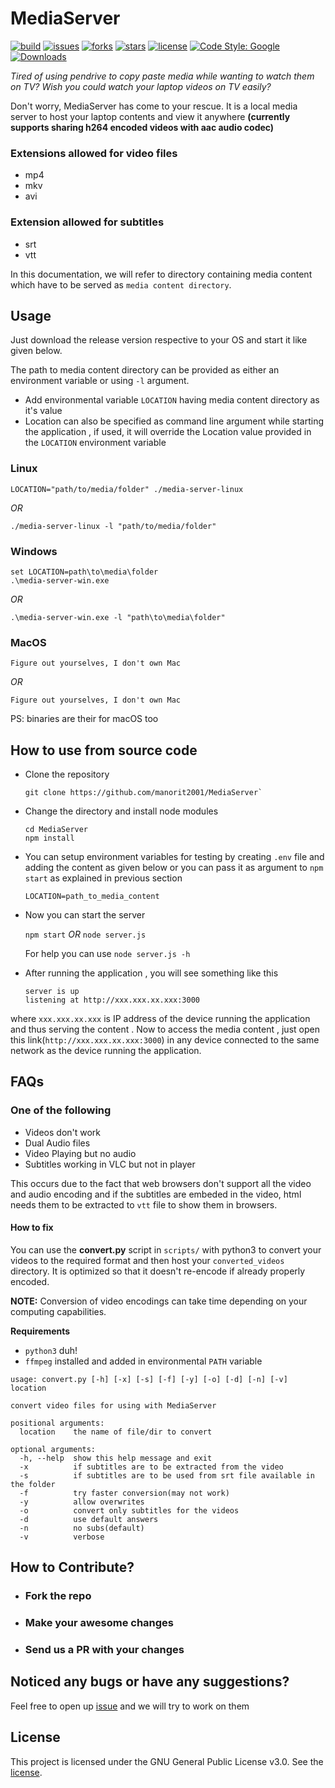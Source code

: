 # MediaServer

[![build](https://img.shields.io/github/workflow/status/XploreX/MediaServer/Caching%20with%20npm)](https://github.com/XploreX/MediaServer/actions)
[![issues](https://img.shields.io/github/issues/XploreX/MediaServer)](https://github.com/XploreX/MediaServer/issues)
[![forks](https://img.shields.io/github/forks/XploreX/MediaServer)](https://github.com/XploreX/MediaServer/network/members)
[![stars](https://img.shields.io/github/stars/XploreX/MediaServer)](https://github.com/XploreX/MediaServer/stargazers)
[![license](https://img.shields.io/github/license/XploreX/MediaServer)](https://github.com/XploreX/MediaServer/blob/master/LICENSE)
[![Code Style: Google](https://img.shields.io/badge/code%20style-google-blueviolet.svg)](https://github.com/google/eslint-config-google)
[![Downloads](https://img.shields.io/github/downloads/XploreX/media-server/latest/total)](https://github.com/XploreX/media-server/releases)

_Tired of using pendrive to copy paste media while wanting to watch them on TV?_
_Wish you could watch your laptop videos on TV easily?_

Don't worry, MediaServer has come to your rescue. It is a local media server to host your laptop contents and view it anywhere
**(currently supports sharing h264 encoded videos with aac audio codec)**

### Extensions allowed for video files

- mp4
- mkv
- avi 

### Extension allowed for subtitles

- srt
- vtt

In this documentation, we will refer to directory containing media content which have to be served as `media content directory`.

## Usage

Just download the release version respective to your OS and start it like given below.

The path to media content directory can be provided as either an environment variable or using `-l` argument.
   - Add environmental variable `LOCATION` having media content directory as it's value
   - Location can also be specified as command line argument while starting the application , if used, it will override the Location
     value provided in the `LOCATION` environment variable

### Linux
   ```
   LOCATION="path/to/media/folder" ./media-server-linux
   ```
   *OR*
   ```
   ./media-server-linux -l "path/to/media/folder"
   ```
### Windows
   ```
   set LOCATION=path\to\media\folder
   .\media-server-win.exe
   ```
   *OR*
   ```
   .\media-server-win.exe -l "path\to\media\folder"
   ```

### MacOS
   ```
   Figure out yourselves, I don't own Mac
   ```
   *OR*
   ```
   Figure out yourselves, I don't own Mac
   ```
   PS: binaries are their for macOS too

## How to use from source code

- Clone the repository
   ```
   git clone https://github.com/manorit2001/MediaServer`
   ```
- Change the directory and install node modules
   ```
   cd MediaServer
   npm install
   ```
- You can setup environment variables for testing by creating `.env` file and adding the content as given below or you can pass it as argument to `npm start` as explained in previous section 
   ```
   LOCATION=path_to_media_content
   ```
- Now you can start the server

   `npm start` *OR* `node server.js`

   For help you can use `node server.js -h`

- After running the application , you will see something like this

   ```
   server is up
   listening at http://xxx.xxx.xx.xxx:3000
   ```

where `xxx.xxx.xx.xxx` is IP address of the device running the application and thus serving the content .
Now to access the media content , just open this link(`http://xxx.xxx.xx.xxx:3000`) in any device connected to the same network as
the device running the application.



## FAQs

### One of the following

   - Videos don't work
   - Dual Audio files
   - Video Playing but no audio
   - Subtitles working in VLC but not in player

   This occurs due to the fact that web browsers don't support all the video and audio encoding and if the subtitles are embeded in the video, html needs them to be extracted to `vtt` file to show them in browsers.

   #### How to fix

   You can use the **convert.py** script in `scripts/` with python3 to convert your videos to the required format and then host your `converted_videos` directory. It is optimized so that it doesn't re-encode if already properly encoded.

   **NOTE:** Conversion of video encodings can take time depending on your computing capabilities.
   
   **Requirements**
   - `python3` duh!
   - `ffmpeg` installed and added in environmental `PATH` variable

   ```
   usage: convert.py [-h] [-x] [-s] [-f] [-y] [-o] [-d] [-n] [-v] location

   convert video files for using with MediaServer

   positional arguments:
     location    the name of file/dir to convert

   optional arguments:
     -h, --help  show this help message and exit
     -x          if subtitles are to be extracted from the video
     -s          if subtitles are to be used from srt file available in the folder
     -f          try faster conversion(may not work)
     -y          allow overwrites
     -o          convert only subtitles for the videos
     -d          use default answers
     -n          no subs(default)
     -v          verbose
   ```
 

## How to Contribute?

- ### Fork the repo
- ### Make your awesome changes
- ### Send us a PR with your changes

## Noticed any bugs or have any suggestions?

Feel free to open up [issue](https://github.com/XploreX/MediaServer/issues) and we will try to work on them

## License

This project is licensed under the GNU General Public License v3.0. See the [license](https://github.com/XploreX/MediaServer/blob/master/LICENSE).
